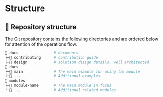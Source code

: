 # Structure

## 📂 Repository structure

The Git repository contains the following directories and are ordered below for attention of the operations flow.

```sh
📁 docs                # documents
├─📁 contributing      # contribution guide
├─📁 design            # solution design details, well architected
📁 docs                
├─📁 main              # The main example for using the module
├─📁 ...               # Additional examples
📁 modules             
├─📁 module-name       # The main module in focus
└─📁 ...               # Additional related modules
```
